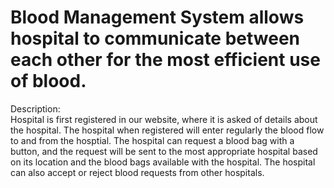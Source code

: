 # Blood Management System allows hospital to communicate between each other for the most efficient use of blood. 

Description: <br>
Hospital is first registered in our website, where it is asked of details about the hospital. The hospital when registered will enter regularly the blood flow to and from the hosptial. The hospital can request a blood bag with a button, and the request will be sent to the most appropriate hospital based on its location and the blood bags available with the hospital. The hospital can also accept or reject blood requests from other hospitals.
